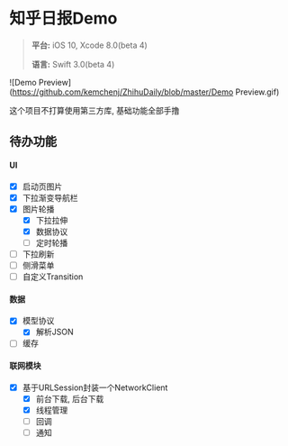 # 知乎日报Demo
> **平台:** iOS 10, Xcode 8.0(beta 4)
>
> **语言:** Swift 3.0(beta 4)

![Demo Preview](https://github.com/kemchenj/ZhihuDaily/blob/master/Demo Preview.gif)

这个项目不打算使用第三方库, 基础功能全部手撸

## 待办功能
#### UI
- [x] 启动页图片
- [x] 下拉渐变导航栏
- [x] 图片轮播
    - [x] 下拉拉伸
    - [x] 数据协议
    - [ ] 定时轮播
- [ ] 下拉刷新
- [ ] 侧滑菜单
- [ ] 自定义Transition

#### 数据
- [x] 模型协议
    - [x] 解析JSON
- [ ] 缓存

#### 联网模块
- [x] 基于URLSession封装一个NetworkClient
    - [x] 前台下载, 后台下载
    - [x] 线程管理
    - [ ] 回调
    - [ ] 通知
